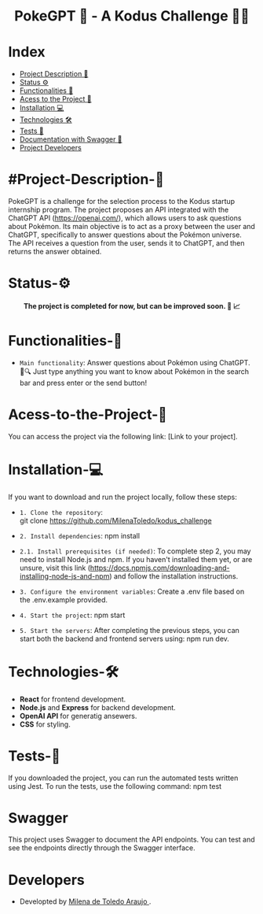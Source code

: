 


<h1 align="center"> PokeGPT 💫 - A Kodus Challenge 👩‍💻 </h1>

# Index 
* [Project Description 📌](#Project-Description-📌)
* [Status ⚙️](#Status-⚙️)
* [Functionalities 🚀](#Functionalities-🚀)
* [Acess to the  Project 🔗](#Acess-to-the-Project-🔗)
* [Installation 💻](#Installation-💻)
* [Technologies 🛠️](#Technologies-🛠️)
* [Tests 🧪](#Tests-🧪)
* [Documentation with Swagger 📖](#Swagger-📖)
* [Project Developers](#Developers)

# #Project-Description-📌
 PokeGPT is a challenge for the selection process to the Kodus startup internship program. The project proposes an API integrated with the ChatGPT API (https://openai.com/), which allows users to ask questions about Pokémon. Its main objective is to act as a proxy between the user and ChatGPT, specifically to answer questions about the Pokémon universe. The API receives a question from the user, sends it to ChatGPT, and then returns the answer obtained.

# Status-⚙️

<h4 align="center"> The project is completed for now, but can be improved soon. 🚧 📈 </h4>

# Functionalities-🚀

- `Main functionality`: Answer questions about Pokémon using ChatGPT. 🤖🔍 
 Just type anything you want to know about Pokémon in the search bar and press enter or the send button!

# Acess-to-the-Project-🔗

You can access the project via the following link: [Link to your project].

# Installation-💻

If you want to download and run the project locally, follow these steps:

- `1. Clone the repository`:  
    git clone https://github.com/MilenaToledo/kodus_challenge

- `2. Install dependencies`: 
    npm install

- `2.1. Install prerequisites (if needed)`: 
    To complete step 2, you may need to install Node.js and npm. If you haven't installed them yet, or are unsure, visit this link (https://docs.npmjs.com/downloading-and-installing-node-js-and-npm) and follow the installation instructions.

- `3. Configure the environment variables`: 
   Create a .env file based on the .env.example provided.

- `4. Start the project`: 
    npm start

- `5. Start the servers`: 
    After completing the previous steps, you can start both the backend and frontend servers using:
    npm run dev.

# Technologies-🛠️

- **React** for frontend development.
- **Node.js** and **Express** for backend development.
- **OpenAI API** for generatig ansewers.
- **CSS** for styling.

# Tests-🧪
If you downloaded the project, you can run the automated tests written using Jest. To run the tests, use the following command: npm test

# Swagger

This project uses Swagger to document the API endpoints. You can test and see the endpoints directly through the Swagger interface.




# Developers

- Developted by [Milena de Toledo Araujo ](https://github.com/MilenaToledo).


